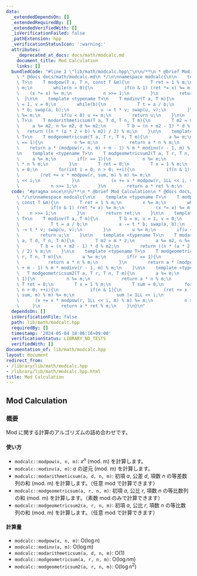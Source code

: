```yaml
---
data:
  _extendedDependsOn: []
  _extendedRequiredBy: []
  _extendedVerifiedWith: []
  _isVerificationFailed: false
  _pathExtension: hpp
  _verificationStatusIcon: ':warning:'
  attributes:
    _deprecated_at_docs: docs/math/modcalc.md
    document_title: Mod Calculation
    links: []
  bundledCode: "#line 2 \"lib/math/modcalc.hpp\"\n\n/**\n * @brief Mod Calculation\n\
    \ * @docs docs/math/modcalc.md\n */\n\nnamespace modcalc{\n\n    template <typename\
    \ T>\n    T modpow(T x, T n, const T &m){\n        T ret = 1 % m;\n        x %=\
    \ m;\n        while(n > 0){\n            if(n & 1) (ret *= x) %= m;\n        \
    \    (x *= x) %= m;\n            n >>= 1;\n        }\n        return ret;\n  \
    \  }\n\n    template <typename T>\n    T modinv(T a, T m){\n        T b = m, u\
    \ = 1, v = 0;\n        while(b){\n            T t = a / b;\n            a -= t\
    \ * b; swap(a, b);\n            u -= t * v; swap(u, v);\n        }\n        u\
    \ %= m;\n        if(u < 0) u += m;\n        return u;\n    }\n\n    template <typename\
    \ T>\n    T modarithmeticsum(T a, T d, T n, T m){\n        T m2 = m * 2;\n   \
    \     a %= m2, n %= m2, d %= m2;\n        T b = (n + m2 - 1) * d % m2;\n     \
    \   return ((n * (a * 2 + b) % m2) / 2) % m;\n    }\n\n    template <typename\
    \ T>\n    T modgeometricsum(T a, T r, T n, T m){\n        a %= m;\n        if(r\
    \ == 1){\n            n %= m;\n            return a * n % m;\n        }\n    \
    \    return a * (modpow(r, n, m) + m - 1) % m * modinv(r - 1, m) % m;\n    }\n\
    \n    template <typename T>\n    T modgeometricsum2(T a, T r, T n, T m){\n   \
    \     a %= m;\n        if(r == 1){\n            n %= m;\n            return a\
    \ * n % m;\n        }\n        T ret = 0;\n        T x = 1 % m;\n        T sum\
    \ = 0;\n        for(int i = 0; n > 0; ++i){\n            if(n & 1){\n        \
    \        (ret += x * modpow(r, sum, m) % m) %= m;\n                sum |= 1LL\
    \ << i;\n            }\n            (x += x * modpow(r, 1LL << i, m) % m) %= m;\n\
    \            n >>= 1;\n        }\n        return a * ret % m;\n    }\n}\n"
  code: "#pragma once\n\n/**\n * @brief Mod Calculation\n * @docs docs/math/modcalc.md\n\
    \ */\n\nnamespace modcalc{\n\n    template <typename T>\n    T modpow(T x, T n,\
    \ const T &m){\n        T ret = 1 % m;\n        x %= m;\n        while(n > 0){\n\
    \            if(n & 1) (ret *= x) %= m;\n            (x *= x) %= m;\n        \
    \    n >>= 1;\n        }\n        return ret;\n    }\n\n    template <typename\
    \ T>\n    T modinv(T a, T m){\n        T b = m, u = 1, v = 0;\n        while(b){\n\
    \            T t = a / b;\n            a -= t * b; swap(a, b);\n            u\
    \ -= t * v; swap(u, v);\n        }\n        u %= m;\n        if(u < 0) u += m;\n\
    \        return u;\n    }\n\n    template <typename T>\n    T modarithmeticsum(T\
    \ a, T d, T n, T m){\n        T m2 = m * 2;\n        a %= m2, n %= m2, d %= m2;\n\
    \        T b = (n + m2 - 1) * d % m2;\n        return ((n * (a * 2 + b) % m2)\
    \ / 2) % m;\n    }\n\n    template <typename T>\n    T modgeometricsum(T a, T\
    \ r, T n, T m){\n        a %= m;\n        if(r == 1){\n            n %= m;\n \
    \           return a * n % m;\n        }\n        return a * (modpow(r, n, m)\
    \ + m - 1) % m * modinv(r - 1, m) % m;\n    }\n\n    template <typename T>\n \
    \   T modgeometricsum2(T a, T r, T n, T m){\n        a %= m;\n        if(r ==\
    \ 1){\n            n %= m;\n            return a * n % m;\n        }\n       \
    \ T ret = 0;\n        T x = 1 % m;\n        T sum = 0;\n        for(int i = 0;\
    \ n > 0; ++i){\n            if(n & 1){\n                (ret += x * modpow(r,\
    \ sum, m) % m) %= m;\n                sum |= 1LL << i;\n            }\n      \
    \      (x += x * modpow(r, 1LL << i, m) % m) %= m;\n            n >>= 1;\n   \
    \     }\n        return a * ret % m;\n    }\n}\n"
  dependsOn: []
  isVerificationFile: false
  path: lib/math/modcalc.hpp
  requiredBy: []
  timestamp: '2024-05-04 18:06:16+09:00'
  verificationStatus: LIBRARY_NO_TESTS
  verifiedWith: []
documentation_of: lib/math/modcalc.hpp
layout: document
redirect_from:
- /library/lib/math/modcalc.hpp
- /library/lib/math/modcalc.hpp.html
title: Mod Calculation
---
```

## Mod Calculation

### 概要

Mod に関する計算のアルゴリズムの詰め合わせです。

#### 使い方

- `modcalc::modpow(x, n, m)`: $x^n$ (mod. m) を計算します。
- `modcalc::modinv(a, m)`: $a$ の逆元 (mod. m) を計算します。
- `modcalc::modarithmeticsum(a, d, n, m)`: 初項 $a$, 公差 $d$, 項数 $n$ の等差数列の和 (mod. m) を計算します。（任意 mod で計算できます）
- `modcalc::modgeometricsum(a, r, n, m)`: 初項 $a$, 公比 $r$, 項数 $n$ の等比数列の和 (mod. m) を計算します。（素数 mod のみで計算できます）
- `modcalc::modgeometricsum2(a, r, n, m)`: 初項 $a$, 公比 $r$, 項数 $n$ の等比数列の和 (mod. m) を計算します。（任意 mod で計算できます）

#### 計算量

- `modcalc::modpow(x, n, m)`: $\mathrm{O}(\log n)$
- `modcalc::modinv(a, m)`: $\mathrm{O}(\log m)$
- `modcalc::modarithmeticsum(a, d, n, m)`: $\mathrm{O}(1)$
- `modcalc::modgeometricsum(a, r, n, m)`: $\mathrm{O}(\log nm)$
- `modcalc::modgeometricsum2(a, r, n, m)`: $\mathrm{O}(\log n^2)$